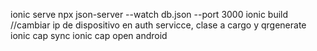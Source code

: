 ionic serve
npx json-server --watch db.json --port 3000 
ionic build
//cambiar ip de dispositivo en auth servicce, clase a cargo y qrgenerate
ionic cap sync
ionic cap open android
